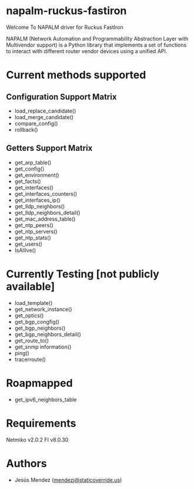 # napalm-ruckus-fastiron
Welcome To NAPALM driver for Ruckus FastIron 

NAPALM (Network Automation and Programmability Abstraction Layer with Multivendor support) is a Python library that implements a set of functions to interact with different router vendor devices using a unified API.

Current methods supported
=======

Configuration Support Matrix
-----------------------------------
- load_replace_candidate()
- load_merge_candidate()
- compare_config()
- rollback()

Getters Support Matrix
-----------------------------------
- get_arp_table()
- get_config()
- get_environment()
- get_facts()
- get_interfaces()
- get_interfaces_counters()
- get_interfaces_ip()
- get_lldp_neighbors()
- get_lldp_neighbors_detail()
- get_mac_address_table()
- get_ntp_peers()
- get_ntp_servers()
- get_ntp_stats()
- get_users()
- IsAlilve()

Currently Testing [not publicly available]
=======
- load_template()
- get_network_instance()
- get_optics()
- get_bgp_congfig()
- get_bgp_neighbors()
- get_bgp_neighbors_detail()
- get_route_to()
- get_snmp information()
- ping()
- tracerroute()

Roapmapped
=======
- get_ipv6_neighbors_table

Requirements
=======
Netmiko v2.0.2
FI v8.0.30

Authors
=======
 * Jesús Mendez ([mendezj@staticoverride.us](mailto:mendezj@staticoverride.us))
